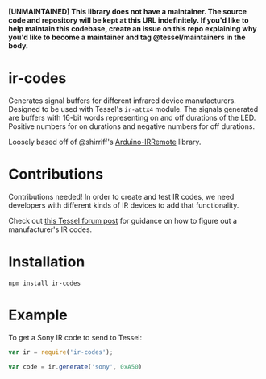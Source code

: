 **[UNMAINTAINED] This library does not have a maintainer. The source code and repository will be kept at this URL indefinitely. If you'd like to help maintain this codebase, create an issue on this repo explaining why you'd like to become a maintainer and tag @tessel/maintainers in the body.**

ir-codes
==============

Generates signal buffers for different infrared device manufacturers. Designed to be used with Tessel's `ir-attx4` module. The signals generated are buffers with 16-bit words representing on and off durations of the LED. Positive numbers for on durations and negative numbers for off durations.

Loosely based off of @shirriff's [Arduino-IRRemote](https://github.com/shirriff/Arduino-IRremote) library. 

Contributions
==============
Contributions needed! In order to create and test IR codes, we need developers with different kinds of IR devices to add that functionality. 

Check out [this Tessel forum post](https://forums.tessel.io/t/ir-example-usage-docs/150/2?u=jon) for guidance on how to figure out a manufacturer's IR codes.

Installation
===============

`npm install ir-codes`

Example
===============

To get a Sony IR code to send to Tessel:

```.js
var ir = require('ir-codes');

var code = ir.generate('sony', 0xA50)
```




